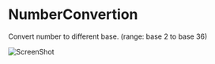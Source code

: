 # NumberConvertion
Convert number to different base.  (range: base 2 to base 36) 

![ScreenShot](https://raw.github.com/xiaomingLu036/NumberConvertion/NumberBaseConvertFrom2_36/execution.PNG)
